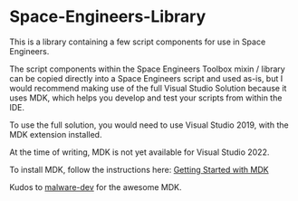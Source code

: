 # Space-Engineers-Library

This is a library containing a few script components for use in Space Engineers.

The script components within the Space Engineers Toolbox mixin / library can be copied directly into a Space Engineers script and used as-is, but I would recommend making use of the full Visual Studio Solution because it uses MDK, which helps you develop and test your scripts from within the IDE.

To use the full solution, you would need to use Visual Studio 2019, with the MDK extension installed.

At the time of writing, MDK is not yet available for Visual Studio 2022.

To install MDK, follow the instructions here: [Getting Started with MDK](https://github.com/malware-dev/MDK-SE/wiki/Getting-Started-with-MDK)

Kudos to [malware-dev](https://github.com/malware-dev) for the awesome MDK.

